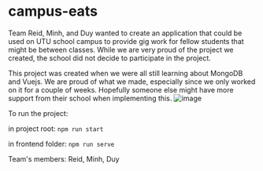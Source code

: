 # campus-eats
Team Reid, Minh, and Duy wanted to create an application that could be used on UTU school campus to provide gig work for fellow students that might be between classes. While we are very proud of the project we created, the school did not decide to participate in the project. 

This project was created when we were all still learning about MongoDB and Vuejs. We are proud of what we made, especially since we only worked on it for a couple of weeks. Hopefully someone else might have more support from their school when implementing this.
![image](https://user-images.githubusercontent.com/75095757/234627840-76427d2e-79ac-49a9-a57c-5ef5d9423a27.png)

To run the project:

in project root: `npm run start`

in frontend folder: `npm run serve`


Team's members: Reid, Minh, Duy
